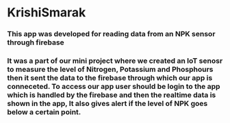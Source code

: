 # KrishiSmarak
### This app was developed for reading data from an NPK sensor through firebase
### It was a part of our mini project where we created an IoT senosr to measure the level of Nitrogen, Potassium and Phosphours then it sent the data to the firebase through which our app is conneceted. To access our app user should be login to the app which is handled by the firebase and then the realtime data is shown in the app, It also gives alert if the level of NPK goes below a certain point.
